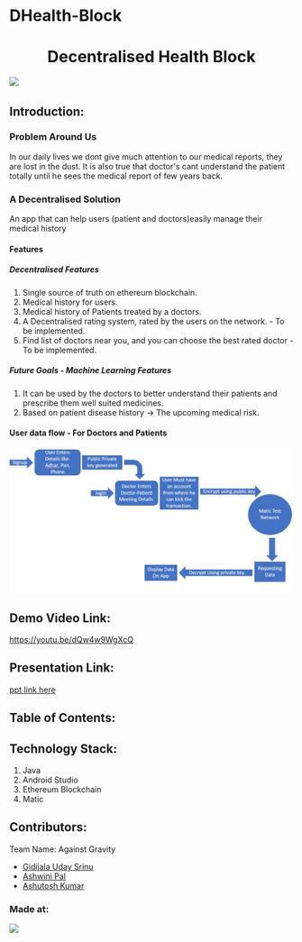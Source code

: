 # DHealth-Block


<h1 align="center">Decentralised Health Block</h1>
<p align="center">
</p>

<a href="https://hack36.com"> <img src="http://bit.ly/BuiltAtHack36" height=20px> </a>


## Introduction:
  ### Problem Around Us
<p>In our daily lives we dont give much attention to our medical reports, they are lost in the dust. It is also true that doctor's cant understand the patient totally until he sees the medical report of few years back.</p>

### A Decentralised Solution
<p>An app that can help users (patient and doctors)easily manage their medical history</p>

#### Features

##### Decentralised Features
1. Single source of truth on ethereum blockchain.
2. Medical history for users.
3. Medical history of Patients treated by a doctors.
4. A Decentralised rating system, rated by the users on the network. - To be implemented.
5. Find list of doctors near you, and you can choose the best rated doctor - To be implemented.


##### Future Goals - Machine Learning Features 

1. It can be used by the doctors to better understand their patients and prescribe them well suited medicines.
2. Based on patient disease history -> The upcoming medical risk.


#### User data flow - For Doctors and Patients
![Data Flow](https://github.com/udaysrinu/DHealth-Block/blob/b430bd2dc082c8ebad966e9c8ce42f937e0280b8/images/dataflow.jpg "DataFlow")

  
## Demo Video Link:
  <a href="https://youtu.be/dQw4w9WgXcQ">https://youtu.be/dQw4w9WgXcQ</a>
  
## Presentation Link:
  <a href="https://docs.google.com/presentation/d/1hDrJ4dDie20ds_RUNivez1sBMxraHswHCpkc3Ex4CMg/edit?usp=sharing"> ppt link here </a>
  
  
## Table of Contents:

## Technology Stack:
  1) Java
  2) Android Studio
  3) Ethereum Blockchain
  4) Matic
  

## Contributors:

Team Name: Against Gravity

* [Gidijala Uday Srinu](https://github.com/udaysrinu)
* [Ashwini Pal](https://github.com/ashwiniswag)
* [Ashutosh Kumar](https://github.com/waytoashutosh)



### Made at:
<a href="https://hack36.com"> <img src="http://bit.ly/BuiltAtHack36" height=20px> </a>


